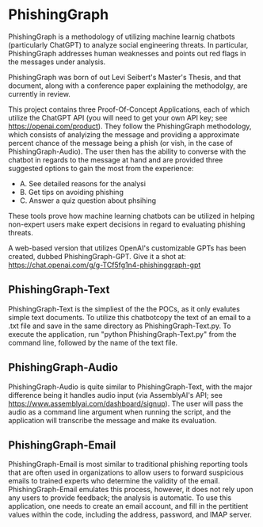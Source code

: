 # PhishingGraph

PhishingGraph is a methodology of utilizing machine learnig chatbots (particularly ChatGPT) to analyze social engineering threats.  In particular, PhishingGraph addresses human weaknesses and points out red flags in the messages under analysis.

PhishingGraph was born of out Levi Seibert's Master's Thesis, and that document, along with a conference paper explaining the methodolgy, are currently in review.

This project contains three Proof-Of-Concept Applications, each of which utilize the ChatGPT API (you will need to get your own API key; see https://openai.com/product).  They follow the PhishingGraph methodology, which consists of analyizing the message and providing a approximate percent chance of the message being a phish (or vish, in the case of PhishingGraph-Audio).  The user then has the ability to converse with the chatbot in regards to the message at hand and are provided three suggested options to gain the most from the experience:
 - A. See detailed reasons for the analysi
 - B. Get tips on avoiding phishing
 - C. Answer a quiz question about phsihing

These tools prove how machine learning chatbots can be utilized in helping non-expert users make expert decisions in regard to evaluating phishing threats.

A web-based version that utilizes OpenAI's customizable GPTs has been created, dubbed PhishingGraph-GPT.  Give it a shot at: https://chat.openai.com/g/g-TCf5fg1n4-phishinggraph-gpt 

## PhishingGraph-Text
PhishingGraph-Text is the simpliest of the the POCs, as it only evalutes simple text documents.  To utilize this chatbotcopy the text of an email to a .txt file and save in the same directory as PhishingGraph-Text.py.  To execute the application, run "python PhishingGraph-Text.py" from the command line, followed by the name of the text file.

## PhishingGraph-Audio
PhishingGraph-Audio is quite similar to PhishingGraph-Text, with the major difference being it handles audio input (via AssemblyAI's API; see https://www.assemblyai.com/dashboard/signup).  The user will pass the audio as a command line argument when running the script, and the application will transcribe the message and make its evaluation.

## PhishingGraph-Email
PhishingGraph-Email is most similar to traditional phishing reporting tools that are often used in organizations to allow users to forward suspicious emails to trained experts who determine the validity of the email.  PhishingGraph-Email emulates this process, however, it does not rely upon any users to provide feedback; the analysis is automatic.  To use this application, one needs to create an email account, and fill in the pertitient values within the code, including the address, password, and IMAP server.